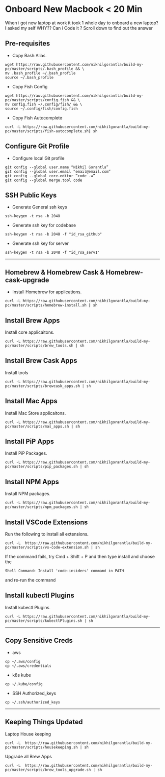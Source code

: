 # Onboard New Macbook < 20 Min

When i got new laptop at work it took 1 whole day to onboard a new laptop? I asked my self WHY?? Can i Code it ?
Scroll down to find out the answer

## Pre-requisites

- Copy Bash Alias.

```shell
wget https://raw.githubusercontent.com/nikhilgorantla/build-my-pc/master/scripts/.bash_profile && \
mv .bash_profile ~/.bash_profile
source ~/.bash_profile
```

- Copy Fish Config

```shell
wget https://raw.githubusercontent.com/nikhilgorantla/build-my-pc/master/scripts/config.fish && \
mv config.fish ~/.config/fish/ && \
source ~/.config/fish/config.fish
```

- Copy Fish Autocomplete

```
curl -L https://raw.githubusercontent.com/nikhilgorantla/build-my-pc/master/scripts/fish-autocomplete.sh| sh
```

## Configure Git Profile

- Configure local Git profile

```
git config --global user.name “Nikhil Gorantla”
git config --global user.email “email@email.com”
git config --global core.editor “code -w”
git config --global merge.tool code

```

## SSH Public Keys

- Generate General ssh keys

```
ssh-keygen -t rsa -b 2048
```

- Generate ssh key for codebase

```
ssh-keygen -t rsa -b 2048 -f "id_rsa_github"
```

- Generate ssh key for server

```
ssh-keygen -t rsa -b 2048 -f "id_rsa_serv1"
```

---

## Homebrew & Homebrew Cask & Homebrew-cask-upgrade

- Install Homebrew for applications.

```shell
curl -L https://raw.githubusercontent.com/nikhilgorantla/build-my-pc/master/scripts/homebrew-install.sh | sh
```

## Install Brew Apps

Install core applicaitons.

```shell
curl -L https://raw.githubusercontent.com/nikhilgorantla/build-my-pc/master/scripts/brew_tools.sh | sh
```

## Install Brew Cask Apps

Install tools

```shell
curl -L https://raw.githubusercontent.com/nikhilgorantla/build-my-pc/master/scripts/brewcask_apps.sh | sh
```

## Install Mac Apps

Install Mac Store applicaitons.

```shell
curl -L https://raw.githubusercontent.com/nikhilgorantla/build-my-pc/master/scripts/mas_apps.sh | sh
```

## Install PiP Apps

Install PiP Packages.

```shell
curl -L https://raw.githubusercontent.com/nikhilgorantla/build-my-pc/master/scripts/pip_packages.sh | sh
```

## Install NPM Apps

Install NPM packages.

```shell
curl -L https://raw.githubusercontent.com/nikhilgorantla/build-my-pc/master/scripts/npm_packages.sh | sh
```

## Install VSCode Extensions

Run the following to install all extensions.

```shell
curl -L  https://raw.githubusercontent.com/nikhilgorantla/build-my-pc/master/scripts/vs-code-extension.sh | sh

```

If the command fails, try Cmd + Shift + P and then type install and choose the

```
Shell Command: Install 'code-insiders' command in PATH
```

and re-run the command

## Install kubectl Plugins

Install kubectl Plugins.

```shell
curl -L https://raw.githubusercontent.com/nikhilgorantla/build-my-pc/master/scripts/kubectlPlugins.sh | sh
```

---

## Copy Sensitive Creds

- aws

```
cp ~/.aws/config
cp ~/.aws/credentials
```

- k8s kube

```
cp ~/.kube/config
```

- SSH Authorized_keys

```
cp ~/.ssh/authorized_keys
```

---

## Keeping Things Updated

Laptop House keeping

```shell
curl -L  https://raw.githubusercontent.com/nikhilgorantla/build-my-pc/master/scripts/housekeeping.sh | sh
```

Upgrade all Brew Apps

```shell
curl -L  https://raw.githubusercontent.com/nikhilgorantla/build-my-pc/master/scripts/brew_tools_upgrade.sh | sh
```
